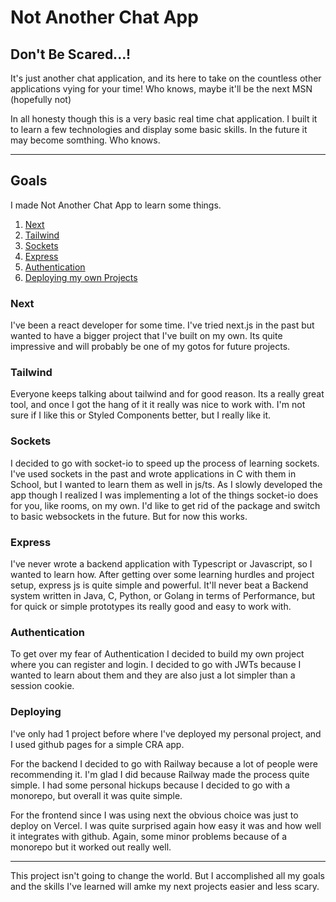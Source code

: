 # Not Another Chat App

## Don't Be Scared...!

It's just another chat application, and its here to take on the countless other applications vying for your time! Who knows, maybe it'll be the next MSN (hopefully not)

In all honesty though this is a very basic real time chat application. I built it to learn a few technologies and display some basic skills. In the future it may become somthing. Who knows.

----

## Goals

I made Not Another Chat App to learn some things. 

1. [Next](#next)
2. [Tailwind](#tailwind)
3. [Sockets](#sockets)
4. [Express](#express)
5. [Authentication](#authentication)
6. [Deploying my own Projects](#deploying)

### Next
I've been a react developer for some time. I've tried next.js in the past but wanted to have a bigger project that I've built on my own. Its quite impressive and will probably be one of my gotos for future projects. 

### Tailwind

Everyone keeps talking about tailwind and for good reason. Its a really great tool, and once I got the hang of it it really was nice to work with. I'm not sure if I like this or Styled Components better, but I really like it.

### Sockets

I decided to go with socket-io to speed up the process of learning sockets. I've used sockets in the past and wrote applications in C with them in School, but I wanted to learn them as well in js/ts. As I slowly developed the app though I realized I was implementing a lot of the things socket-io does for you, like rooms, on my own. I'd like to get rid of the package and switch to basic websockets in the future. But for now this works.

### Express

I've never wrote a backend application with Typescript or Javascript, so I wanted to learn how. After getting over some learning hurdles and project setup, express js is quite simple and powerful. It'll never beat a Backend system written in Java, C, Python, or Golang in terms of Performance, but for quick or simple prototypes its really good and easy to work with. 

### Authentication

To get over my fear of Authentication I decided to build my own project where you can register and login. I decided to go with JWTs because I wanted to learn about them and they are also just a lot simpler than a session cookie.

### Deploying

I've only had 1 project before where I've deployed my personal project, and I used github pages for a simple CRA app.

For the backend I decided to go with Railway because a lot of people were recommending it. I'm glad I did because Railway made the process quite simple. I had some personal hickups because I decided to go with a monorepo, but overall it was quite simple.

For the frontend since I was using next the obvious choice was just to deploy on Vercel. I was quite surprised again how easy it was and how well it integrates with github. Again, some minor problems because of a monorepo but it worked out really well. 

---

This project isn't going to change the world. But I accomplished all my goals and the skills I've learned will amke my next projects easier and less scary. 